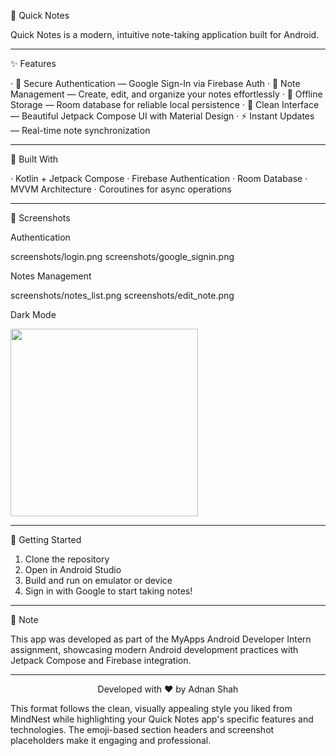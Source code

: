 📝 Quick Notes

Quick Notes is a modern, intuitive note-taking application built for Android.

---

✨ Features

· 🔐 Secure Authentication — Google Sign-In via Firebase Auth
· 📝 Note Management — Create, edit, and organize your notes effortlessly
· 💾 Offline Storage — Room database for reliable local persistence
· 🎨 Clean Interface — Beautiful Jetpack Compose UI with Material Design
· ⚡ Instant Updates — Real-time note synchronization

---

📱 Built With

· Kotlin + Jetpack Compose
· Firebase Authentication
· Room Database
· MVVM Architecture
· Coroutines for async operations

---

📸 Screenshots

Authentication


screenshots/login.png screenshots/google_signin.png

Notes Management


screenshots/notes_list.png screenshots/edit_note.png

Dark Mode

<img src="screenshots/dark_mode.png" width="300"/>

---

🚀 Getting Started

1. Clone the repository
2. Open in Android Studio
3. Build and run on emulator or device
4. Sign in with Google to start taking notes!

---

📌 Note

This app was developed as part of the MyApps Android Developer Intern assignment, showcasing modern Android development practices with Jetpack Compose and Firebase integration.

---

<div align="center">

Developed with ❤️ by Adnan Shah

</div>

This format follows the clean, visually appealing style you liked from MindNest while highlighting your Quick Notes app's specific features and technologies. The emoji-based section headers and screenshot placeholders make it engaging and professional.